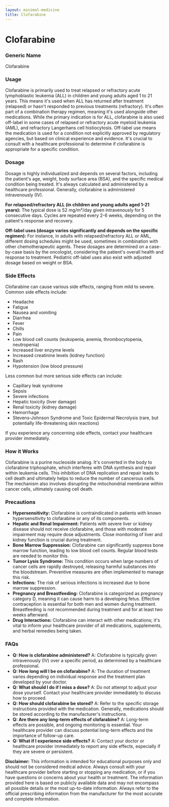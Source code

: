 ```yaml
---
layout: minimal-medicine
title: Clofarabine
---
```


# Clofarabine
### Generic Name
Clofarabine

### Usage
Clofarabine is primarily used to treat relapsed or refractory acute lymphoblastic leukemia (ALL) in children and young adults aged 1 to 21 years.  This means it's used when ALL has returned after treatment (relapsed) or hasn't responded to previous treatments (refractory).  It's often part of a combination therapy regimen, meaning it's used alongside other medications.  While the primary indication is for ALL, clofarabine is also used off-label in some cases of relapsed or refractory acute myeloid leukemia (AML), and refractory Langerhans cell histiocytosis.  Off-label use means the medication is used for a condition not explicitly approved by regulatory agencies, but based on clinical experience and evidence.  It's crucial to consult with a healthcare professional to determine if clofarabine is appropriate for a specific condition.


### Dosage
Dosage is highly individualized and depends on several factors, including the patient's age, weight, body surface area (BSA), and the specific medical condition being treated.  It's always calculated and administered by a healthcare professional.  Generally, clofarabine is administered intravenously (IV).

**For relapsed/refractory ALL (in children and young adults aged 1-21 years):** The typical dose is 52 mg/m²/day given intravenously for 5 consecutive days. Cycles are repeated every 2-6 weeks, depending on the patient's response and recovery.

**Off-label uses (dosage varies significantly and depends on the specific regimen):**  For instance, in adults with relapsed/refractory ALL or AML, different dosing schedules might be used, sometimes in combination with other chemotherapeutic agents.  These dosages are determined on a case-by-case basis by the oncologist, considering the patient's overall health and response to treatment.  Pediatric off-label uses also exist with adjusted dosage based on weight or BSA.


### Side Effects
Clofarabine can cause various side effects, ranging from mild to severe. Common side effects include:

*   Headache
*   Fatigue
*   Nausea and vomiting
*   Diarrhea
*   Fever
*   Chills
*   Pain
*   Low blood cell counts (leukopenia, anemia, thrombocytopenia, neutropenia)
*   Increased liver enzyme levels
*   Increased creatinine levels (kidney function)
*   Rash
*   Hypotension (low blood pressure)

Less common but more serious side effects can include:

*   Capillary leak syndrome
*   Sepsis
*   Severe infections
*   Hepatic toxicity (liver damage)
*   Renal toxicity (kidney damage)
*   Hemorrhage
*   Stevens-Johnson Syndrome and Toxic Epidermal Necrolysis (rare, but potentially life-threatening skin reactions)


If you experience any concerning side effects, contact your healthcare provider immediately.

### How it Works
Clofarabine is a purine nucleoside analog.  It's converted in the body to clofarabine triphosphate, which interferes with DNA synthesis and repair within leukemia cells.  This inhibition of DNA replication and repair leads to cell death and ultimately helps to reduce the number of cancerous cells. The mechanism also involves disrupting the mitochondrial membrane within cancer cells, ultimately causing cell death.


### Precautions
*   **Hypersensitivity:** Clofarabine is contraindicated in patients with known hypersensitivity to clofarabine or any of its components.
*   **Hepatic and Renal Impairment:**  Patients with severe liver or kidney disease should not receive clofarabine, and those with moderate impairment may require dose adjustments.  Close monitoring of liver and kidney function is crucial during treatment.
*   **Bone Marrow Suppression:** Clofarabine can significantly suppress bone marrow function, leading to low blood cell counts. Regular blood tests are needed to monitor this.
*   **Tumor Lysis Syndrome:**  This condition occurs when large numbers of cancer cells are rapidly destroyed, releasing harmful substances into the bloodstream.  Preventive measures are often implemented to manage this risk.
*   **Infections:**  The risk of serious infections is increased due to bone marrow suppression.  
*   **Pregnancy and Breastfeeding:** Clofarabine is categorized as pregnancy category D, meaning it can cause harm to a developing fetus.  Effective contraception is essential for both men and women during treatment. Breastfeeding is not recommended during treatment and for at least two weeks afterward.
*   **Drug Interactions:** Clofarabine can interact with other medications;  it's vital to inform your healthcare provider of all medications, supplements, and herbal remedies being taken.


### FAQs
*   **Q: How is clofarabine administered?**  A: Clofarabine is typically given intravenously (IV) over a specific period, as determined by a healthcare professional.
*   **Q: How long will I be on clofarabine?**  A: The duration of treatment varies depending on individual response and the treatment plan developed by your doctor.
*   **Q: What should I do if I miss a dose?**  A: Do not attempt to adjust your dose yourself. Contact your healthcare provider immediately to discuss how to proceed.
*   **Q: How should clofarabine be stored?**  A:  Refer to the specific storage instructions provided with the medication.  Generally, medications should be stored according to the manufacturer's instructions.
*   **Q: Are there any long-term effects of clofarabine?** A:  Long-term effects are possible, and ongoing monitoring is essential. Your healthcare provider can discuss potential long-term effects and the importance of follow-up care.  
*   **Q:  What if I experience side effects?**  A: Contact your doctor or healthcare provider immediately to report any side effects, especially if they are severe or persistent.


**Disclaimer:** This information is intended for educational purposes only and should not be considered medical advice.  Always consult with your healthcare provider before starting or stopping any medication, or if you have questions or concerns about your health or treatment.  The information provided here is based on publicly available data and may not encompass all possible details or the most up-to-date information.  Always refer to the official prescribing information from the manufacturer for the most accurate and complete information.
